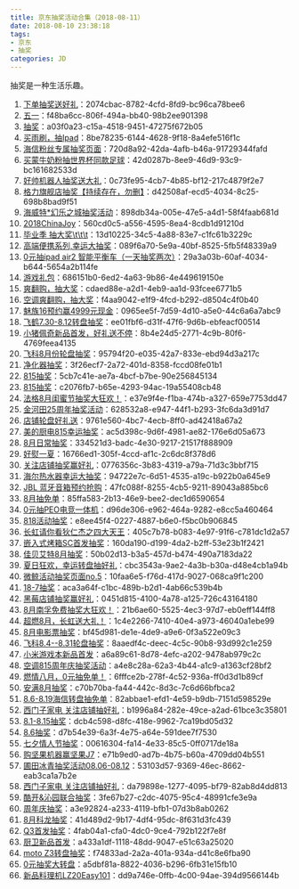 ```yaml
---
title: 京东抽奖活动合集（2018-08-11）
date: 2018-08-10 23:38:18
tags:
- 京东
- 抽奖
categories: JD
---
```

抽奖是一种生活乐趣。
<!--more-->
1. [下单抽奖送好礼](https://sale.jd.com/act/CNG3trYx27yEX.html)：2074cbac-8782-4cfd-8fd9-bc96ca78bee6
2. [五一](https://sale.jd.com/act/N4gL8sZJXe.html)：f48ba6cc-806f-494a-bb40-98b2ee901398
3. [抽奖](https://sale.jd.com/act/dtToP3gx7OCBKD.html)：a03f0a23-c15a-4518-9451-47275f672b05
4. [买雨刷，抽Ipad](https://sale.jd.com/act/svlrndtxmo416.html)：8be78235-6144-4628-9f18-8a4efe516f1c
5. [海信粉丝专属抽奖页面](https://sale.jd.com/act/4toMzG5jeX2CZwuv.html)：720d8a92-42da-4afb-b46a-91729344fafd
6. [买蒙牛奶粉抽世界杯同款足球](https://sale.jd.com/act/UGbprCcw0m.html)：42d0287b-8ee9-46d9-93c9-bc161682533d
7. [好帅机器人抽奖送大礼](https://sale.jd.com/act/qzYfAxVibg6m.html)：0c73fe95-4cb7-4b85-bf12-217c4879f2e7
8. [格力旗舰店抽奖【持续存在，勿删】](https://sale.jd.com/act/sxY35ojWkC.html)：d42508af-ecd5-4034-8c25-698b8bad9f51
9. [海威特*幻乐之城抽奖活动](https://sale.jd.com/act/NrmetHp2Fi4L.html)：898db34a-005e-47e5-a4d1-58f4faab681d
10. [2018ChinaJoy](https://sale.jd.com/act/1UuBkvr8Jt7.html)：560cd0c5-a556-4595-8ea4-8cdb1d91210d
11. [毕业季 抽大奖\t\t\t](https://sale.jd.com/act/3SLPZ5Ybj7FDU.html)：13d10225-34c5-4a88-83e7-c1fc61b3229c
12. [高端便携系列,幸运大抽奖](https://sale.jd.com/act/7zBMrt5HRmLksY.html)：089f6a70-5e9a-40bf-8525-5fb5f48339a9
13. [0元抽ipad air2 智能平衡车（一天抽奖两次）](https://sale.jd.com/act/O1QBMSd2KTEHzhmf.html)：29a3a03b-60af-4034-b644-5654a2b114fe
14. [游戏礼包](https://sale.jd.com/act/BClHxZN1mRrb5P.html)：686151b0-6ed2-4a63-9b86-4e449619150e
15. [爽翻购，抽大奖](https://sale.jd.com/act/iFCghmnWEH01.html)：cdaed88e-a2d1-4eb9-aa1d-93fcee6771b5
16. [空调爽翻购，抽大奖](https://sale.jd.com/act/1uFvr6tD5VI0.html)：f4aa9042-e1f9-4fcd-b292-d8504c4f0b40
17. [魅族16预约赢4999元现金](https://sale.jd.com/act/InqRKmz0tg.html)：0965ee5f-7d59-4d10-a5e0-44c6a6a7abc9
18. [飞鹤7.30-8.12转盘抽奖](https://sale.jd.com/act/5CbJ0yLUhFs.html)：ee01fbf6-d31f-47f6-9d6b-ebfeacf00514
19. [小猪佩奇新品首发，好礼送不停](https://sale.jd.com/act/fbFuLiOQTBCAW0s.html)：8b4e24d5-2771-4c9b-80f6-4769feea4135
20. [飞科8月份轮盘抽奖](https://sale.jd.com/act/sVzvBGkcQH4t6RIF.html)：95794f20-e035-42a7-833e-ebd94d3a217c
21. [净化器抽奖](https://sale.jd.com/act/Gn0bVrw6XIEWdv1O.html)：3f26ecf7-2a72-401d-8358-fccd08fe01b1
22. [815抽奖](https://sale.jd.com/act/UzE0CMgmG5X.html)：5cb7c41e-ae7a-4bcf-b7be-90e256845134
23. [815抽奖](https://sale.jd.com/act/xXCmUAV6lBLH.html)：c2076fb7-b65e-4293-94ac-19a55408cb48
24. [法格8月闺蜜节抽奖大狂欢！](https://sale.jd.com/act/7chvfJ3XKNFxMTL.html)：e37e9f4e-f1ba-474b-a327-659e7753dd47
25. [金河田25周年抽奖活动](https://sale.jd.com/act/QAmkEj6bL0Bl.html)：628532a8-e947-44f1-b293-3fc6da3d91d7
26. [店铺轮盘好礼送](https://sale.jd.com/act/PF3wtQqluDfS5gEy.html)：9761e560-4bc7-4ecb-8ff0-ad42418a67a2
27. [美的厨电815幸运抽奖](https://sale.jd.com/act/gKAD16BqTM.html)：ac5d398c-9d6f-4981-ae82-176e6d05a673
28. [8月日常抽奖](https://sale.jd.com/act/KxyLPzScgJo.html)：334521d3-badc-4e30-9217-21517f888909
29. [好熨一夏](https://sale.jd.com/act/AZoct2q1BOhTU.html)：16766ed1-305f-4ccd-af1c-2c6dc8f378d6
30. [关注店铺抽奖赢好礼](https://sale.jd.com/act/DhKrOjXnFcGL.html)：0776356c-3b83-4319-a79a-71d3c3bbf715
31. [海尔热水器幸运大抽奖](https://sale.jd.com/act/cXIprbGntixYU1.html)：94722e7c-6d51-4535-a19c-b922b0a645e9
32. [JBL 蓝牙音箱预约抢购](https://sale.jd.com/act/P8SBbiMdRp.html)：47fc088f-8255-4cb5-9211-89043a885bc6
33. [8月抽免单](https://sale.jd.com/act/Ofzk8FVbXa.html)：85ffa583-2b13-46e9-bee2-dec1d6590654
34. [0元抽PEO电竞一体机](https://sale.jd.com/act/elxwYjKU40oOF7.html)：d96de306-e962-464a-9282-e8cc5a460464
35. [818活动抽奖](https://sale.jd.com/act/YwJvQOrbPKaLE2.html)：e8ee45f4-0227-4887-b6e0-f5bc0b906845
36. [长虹请你看狄仁杰之四大天王](https://sale.jd.com/act/VuCYTEc7k5Opfv.html)：405c7b78-b083-4e97-91f6-c781dc1d2a57
37. [嵌入式烤箱SC首发抽奖](https://sale.jd.com/act/q4YumPVZCFJl5R0z.html)：160da190-d199-4da2-b2ff-53e23b1f2421
38. [佳贝艾特8月抽奖](https://sale.jd.com/act/KxyLPzScgJo.html)：50b02d13-b3a5-457d-b474-490a7183da22
39. [夏日狂欢，幸运转盘抽好礼](https://sale.jd.com/act/DTNh7q8yWQgosK.html)：cbc3543a-9ae2-4a3b-b30a-d48e4cb1a94b
40. [微鲸活动抽奖页面no.5](https://sale.jd.com/act/dLW5AFnisJq6.html)：10faa6e5-f76d-417d-9027-068ca9f1c200
41. [18-7抽奖](https://sale.jd.com/act/uzYr0eWdgPSs2vo.html)：aca3a64f-c1bc-489b-b2d1-4ab66c539b4b
42. [黑莓店铺抽奖赢好礼](https://sale.jd.com/act/AWtJKHVCUQxN.html)：0451d815-4100-4a78-a125-726c43164180
43. [8月南孚免费抽奖大狂欢！](https://sale.jd.com/act/xUvpngu6t0.html)：21b6ae60-5525-4ec3-97d7-eb0eff144ff8
44. [超燃8月，长虹送大礼！](https://sale.jd.com/act/QmTvS13ybal0gf.html)：1c4e2266-7410-40e4-a973-46040a1ebe99
45. [8月电影票抽奖](https://sale.jd.com/act/rgk7zN3o5Ci.html)：bf45d981-de1e-4de9-a9e6-0f3a522e09c3
46. [飞科8.4--8.31轮盘抽奖](https://sale.jd.com/act/lejBKAWUctaGOdSN.html)：8aaedf4c-deec-4c5c-90b8-93d992c1e259
47. [小米游戏本新品首发](https://sale.jd.com/act/gNGrP4mnoI0yM.html)：a6a89c61-8d78-4efc-a202-9478ab979c2c
48. [空调815周年庆抽奖活动](https://sale.jd.com/act/Vf1TRWbkmaJ4.html)：a4e8c28a-62a3-4b44-a1c9-a1363cf28bf2
49. [燃情八月，0元抽免单！](https://sale.jd.com/act/0yZmAx5o6WXkg.html)：6fffce2b-278f-4c52-936a-ff0d3d1b89cf
50. [安满8月抽奖](https://sale.jd.com/act/04IQKT1aivoL5bR.html)：c70b70ba-fa44-442c-8d3c-7c6d66bfbca2
51. [8.6-8.19海信转盘抽免单](https://sale.jd.com/act/PREzgwreDpq4Jxs8.html)：82abbae1-efd1-4e59-b9db-7151d598529e
52. [西门子家电   关注店铺抽好礼](https://sale.jd.com/act/WqFkmJcIODt1oEs.html)：b1996a84-282e-49ce-a2ad-61bce3c35801
53. [8.1-8.15抽奖](https://sale.jd.com/act/aM5znCPNuU.html)：dcb4c598-d8fc-418e-9962-7ca19bd05d32
54. [8.6抽奖](https://sale.jd.com/act/vhJOrkWsI2FR.html)：d7b54e39-6a3f-4e75-a64e-591dee7f7530
55. [七夕情人节抽奖](https://sale.jd.com/act/R6LyfqnlXue.html)：00616304-fa14-4e33-85c5-0ff0717de18a
56. [购坚果机器赢坚果J7](https://sale.jd.com/act/BM2aDzHmr7x5.html)：e71b9ed0-ad7b-4b75-b60a-4709dd04b551
57. [圃田冰青抽奖活动08.06-08.12](https://sale.jd.com/act/GNsI2WwlnmPE.html)：53103d57-9369-46ec-8662-eab3ca1a7b2e
58. [西门子家电   关注店铺抽好礼](https://sale.jd.com/act/WqFkmJcIODt1oEs.html)：da79898e-1277-4095-bf79-82ab8d4dd813
59. [酷开&沁园联合抽奖](https://sale.jd.com/act/XT7MUvCYjhfQJbR.html)：3fe67b27-c2dc-4075-95c4-48991cfe3e9a
60. [周年庆抽奖](https://sale.jd.com/act/FRNVZM8lOjyn5.html)：a3e92824-a233-4119-bfb1-07d3b8ab0262
61. [8月科龙抽奖](https://sale.jd.com/act/oMeBjgbZqW.html)：41d489d2-9b17-4df4-95dc-8f631d3fc439
62. [Q3首发抽奖](https://sale.jd.com/act/ADnbkPxzHj.html)：4fab04a1-cfa0-4dc0-9ce4-792b122f7e8f
63. [厨卫新品首发](https://sale.jd.com/act/fUtriqgZOy.html)：a433a1df-1118-48dd-9047-e51c63a25020
64. [moto Z3转盘抽奖](https://sale.jd.com/act/HjFUTlRp5zL8Wo.html)：f74833ad-2a2a-401a-934a-d41c8e6fba90
65. [0元抽奖大转盘](https://sale.jd.com/act/DhKrOjXnFcGL.html)：a5dbf81a-8822-4036-b296-6fb31e15fb10
66. [新品料理机LZ20Easy101](https://sale.jd.com/act/s5vlJrSP1jwAiWCU.html)：dd9a746e-0ffb-4c00-94ae-394d9566144b
